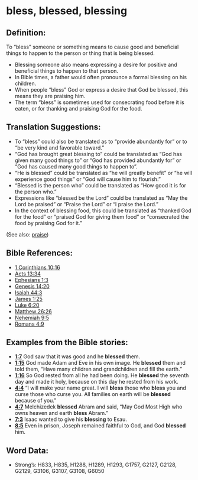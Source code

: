 # bless, blessed, blessing

## Definition:

To “bless” someone or something means to cause good and beneficial things to happen to the person or thing that is being blessed.

* Blessing someone also means expressing a desire for positive and beneficial things to happen to that person.
* In Bible times, a father would often pronounce a formal blessing on his children.
* When people “bless” God or express a desire that God be blessed, this means they are praising him.
* The term “bless” is sometimes used for consecrating food before it is eaten, or for thanking and praising God for the food.

## Translation Suggestions:

* To “bless” could also be translated as to “provide abundantly for” or to “be very kind and favorable toward.”
* “God has brought great blessing to” could be translated as “God has given many good things to” or “God has provided abundantly for” or “God has caused many good things to happen to”.
* “He is blessed” could be translated as “he will greatly benefit” or “he will experience good things” or “God will cause him to flourish.”
* “Blessed is the person who” could be translated as “How good it is for the person who.”
* Expressions like “blessed be the Lord” could be translated as “May the Lord be praised” or “Praise the Lord” or “I praise the Lord.”
* In the context of blessing food, this could be translated as “thanked God for the food” or “praised God for giving them food” or “consecrated the food by praising God for it.”

(See also: [praise](../other/praise.md))

## Bible References:

* [1 Corinthians 10:16](rc://en/tn/help/1co/10/16)
* [Acts 13:34](rc://en/tn/help/act/13/34)
* [Ephesians 1:3](rc://en/tn/help/eph/01/03)
* [Genesis 14:20](rc://en/tn/help/gen/14/20)
* [Isaiah 44:3](rc://en/tn/help/isa/44/03)
* [James 1:25](rc://en/tn/help/jas/01/25)
* [Luke 6:20](rc://en/tn/help/luk/06/20)
* [Matthew 26:26](rc://en/tn/help/mat/26/26)
* [Nehemiah 9:5](rc://en/tn/help/neh/09/05)
* [Romans 4:9](rc://en/tn/help/rom/04/09)

## Examples from the Bible stories:

* __[1:7](rc://en/tn/help/obs/01/07)__ God saw that it was good and he __blessed__ them.
* __[1:15](rc://en/tn/help/obs/01/15)__ God made Adam and Eve in his own image. He __blessed__ them and told them, “Have many children and grandchildren and fill the earth.”
* __[1:16](rc://en/tn/help/obs/01/16)__ So God rested from all he had been doing. He __blessed__ the seventh day and made it holy, because on this day he rested from his work.
* __[4:4](rc://en/tn/help/obs/04/04)__ “I will make your name great. I will __bless__ those who __bless__ you and curse those who curse you. All families on earth will be __blessed__ because of you.”
* __[4:7](rc://en/tn/help/obs/04/07)__ Melchizedek __blessed__ Abram and said, “May God Most High who owns heaven and earth __bless__ Abram.”
* __[7:3](rc://en/tn/help/obs/07/03)__ Isaac wanted to give his __blessing__ to Esau.
* __[8:5](rc://en/tn/help/obs/08/05)__ Even in prison, Joseph remained faithful to God, and God __blessed__ him.

## Word Data:

* Strong’s: H833, H835, H1288, H1289, H1293, G1757, G2127, G2128, G2129, G3106, G3107, G3108, G6050
